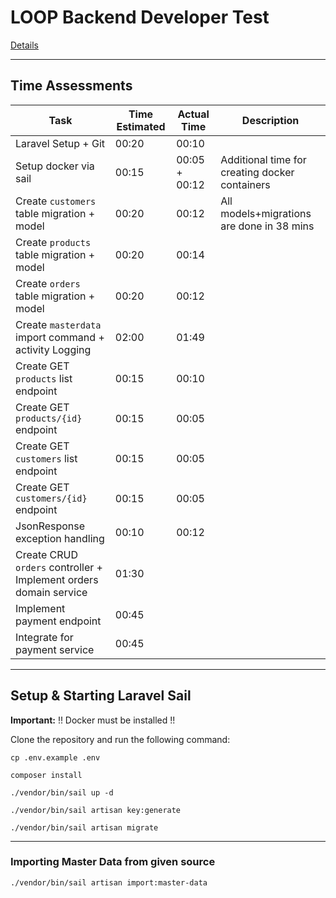 # LOOP Backend Developer Test

[Details](https://backend-developer.view.agentur-loop.com/#/?id=loop-backend-developer-test)

___
## Time Assessments

| Task  | Time Estimated | Actual Time  | Description |
|---|---|---|---|
|  Laravel Setup + Git | 00:20  | 00:10   |    |
|  Setup docker via sail | 00:15  |  00:05 + 00:12 |  Additional time for creating docker containers |
|  Create `customers` table migration + model | 00:20  | 00:12  | All models+migrations are done in 38 mins |
|  Create `products` table migration + model| 00:20  |   00:14 |  |
|  Create `orders` table migration + model | 00:20  |   00:12 |  |
|  Create `masterdata` import command + activity Logging | 02:00  | 01:49  |  |
|  Create GET `products` list endpoint | 00:15  | 00:10  |  |
|  Create GET `products/{id}` endpoint | 00:15  |  00:05 |  |
|  Create GET `customers` list endpoint | 00:15  |  00:05 |  |
|  Create GET `customers/{id}` endpoint | 00:15  |  00:05 |  |
|  JsonResponse exception handling | 00:10  | 00:12  |  |
|  Create CRUD `orders` controller + Implement orders domain service  | 01:30  |   |  |
|  Implement payment endpoint | 00:45  |   |  |
|  Integrate for payment service | 00:45  |   |  |
___

## Setup & Starting Laravel Sail

**Important:** !! Docker must be installed !!

Clone the repository and run the following command:

```
cp .env.example .env

composer install

./vendor/bin/sail up -d

./vendor/bin/sail artisan key:generate

./vendor/bin/sail artisan migrate
```
---
### Importing Master Data from given source

```
./vendor/bin/sail artisan import:master-data
```

